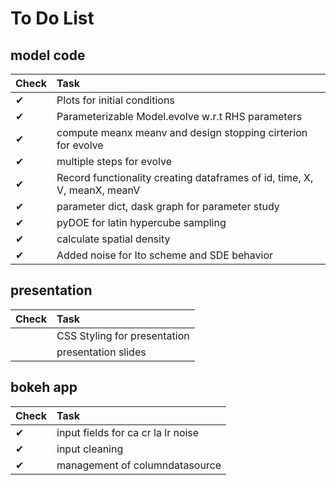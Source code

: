 # To Do List

## model code

|Check|Task|
|:-|:-|
|&#x2714;|Plots for initial conditions |
|&#x2714;|Parameterizable Model.evolve w.r.t RHS parameters |
|&#x2714;|compute meanx meanv and design stopping cirterion for evolve |
|&#x2714;|multiple steps for evolve |
|&#x2714;|Record functionality creating dataframes of id, time, X, V, meanX, meanV |
|&#x2714;|parameter dict, dask graph for parameter study|
|&#x2714;|pyDOE for latin hypercube sampling|
|&#x2714;|calculate spatial density|
|&#x2714;|Added noise for Ito scheme and SDE behavior|

## presentation

|Check|Task|
|:-|:-|
||CSS Styling for presentation|
||presentation slides|

## bokeh app

|Check|Task|
|:-|:-|
|&#x2714;|input fields for ca cr la lr noise|
|&#x2714;|input cleaning|
|&#x2714;|management of columndatasource|
